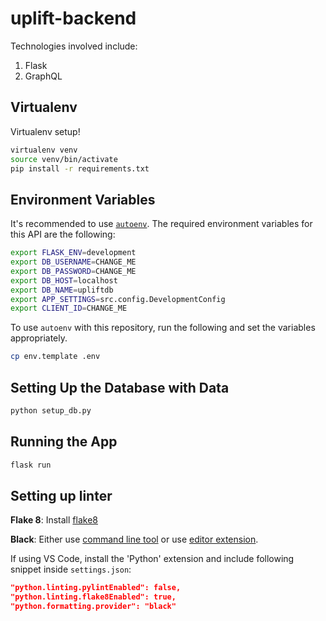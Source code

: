 # uplift-backend

Technologies involved include:
1. Flask
2. GraphQL

## Virtualenv

Virtualenv setup!

```bash
virtualenv venv
source venv/bin/activate
pip install -r requirements.txt
```

## Environment Variables
It's recommended to use [`autoenv`](https://github.com/kennethreitz/autoenv).
The required environment variables for this API are the following:

````bash
export FLASK_ENV=development
export DB_USERNAME=CHANGE_ME
export DB_PASSWORD=CHANGE_ME
export DB_HOST=localhost
export DB_NAME=upliftdb
export APP_SETTINGS=src.config.DevelopmentConfig
export CLIENT_ID=CHANGE_ME
````

To use `autoenv` with this repository, run the following and set the variables appropriately.

````bash
cp env.template .env
````

## Setting Up the Database with Data
````bash
python setup_db.py
````

## Running the App

````bash
flask run
````

## Setting up linter
**Flake 8**: Install [flake8](http://flake8.pycqa.org/en/latest/)

**Black**: Either use [command line tool](https://black.readthedocs.io/en/stable/installation_and_usage.html) or use [editor extension](https://black.readthedocs.io/en/stable/editor_integration.html). 

If using VS Code, install the 'Python' extension and include following snippet inside `settings.json`:
```  json
"python.linting.pylintEnabled": false,
"python.linting.flake8Enabled": true,
"python.formatting.provider": "black"
 ```